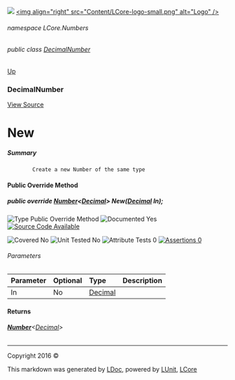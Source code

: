 ![](Content/LCore-banner-small.png "")
[&lt;img align=&quot;right&quot; src=&quot;Content/LCore-logo-small.png&quot; alt=&quot;Logo&quot; /&gt;](../README.md)

###### namespace LCore.Numbers

###### public class [DecimalNumber](docs/DecimalNumber.md)
[Up](docs/DecimalNumber.md)

### DecimalNumber
[View Source](Numbers/DecimalNumber.cs)

# New

##### Summary

            Create a new Number of the same type
            

#### Public Override Method

##### public override <strong><a href="docs/Number%601.md" alt="">Number</a></strong>&lt;<a href="https://msdn.microsoft.com/en-us/library/system.decimal.aspx" alt="">Decimal</a>&gt; New(<a href="https://msdn.microsoft.com/en-us/library/system.decimal.aspx" alt="">Decimal</a> In);

![Type Public Override Method](http://b.repl.ca/v1/Type-Public%20Override%20Method-blue.png "")     ![Documented Yes](http://b.repl.ca/v1/Documented-Yes-brightgreen.png "") [![Source Code Available](http://b.repl.ca/v1/Source%20Code-Available-brightgreen.png "")](Numbers/DecimalNumber.cs#L)

![Covered No](http://b.repl.ca/v1/Covered-No-red.png "") ![Unit Tested No](http://b.repl.ca/v1/Unit%20Tested-No-lightgrey.png "") ![Attribute Tests 0](http://b.repl.ca/v1/Attribute%20Tests-0-lightgrey.png "") [![Assertions 0](http://b.repl.ca/v1/Assertions-0-lightgrey.png "")](Numbers/DecimalNumber.cs)

###### Parameters

Parameter | Optional | Type | Description
:---  | :---  | :---  | :--- 
In | No | [Decimal](https://msdn.microsoft.com/en-us/library/system.decimal.aspx) | 


#### Returns

###### **[Number](docs/Number%601.md)**&lt;[Decimal](https://msdn.microsoft.com/en-us/library/system.decimal.aspx)&gt;



---

Copyright 2016 &copy; [](../README.md) [](../TableOfContents.md)

This markdown was generated by [LDoc](https://github.com/CodeSingularity/LDoc), powered by [LUnit](https://github.com/CodeSingularity/LUnit), [LCore](https://github.com/CodeSingularity/LCore)
